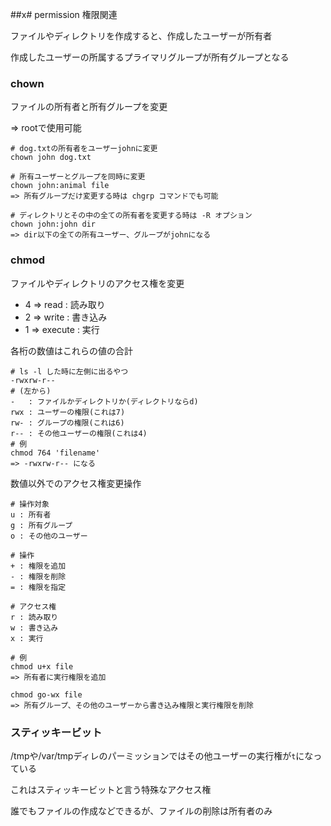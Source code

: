 ##x# permission
権限関連

ファイルやディレクトリを作成すると、作成したユーザーが所有者

作成したユーザーの所属するプライマリグループが所有グループとなる

### chown
ファイルの所有者と所有グループを変更

=> rootで使用可能

```
# dog.txtの所有者をユーザーjohnに変更
chown john dog.txt

# 所有ユーザーとグループを同時に変更
chown john:animal file
=> 所有グループだけ変更する時は chgrp コマンドでも可能

# ディレクトリとその中の全ての所有者を変更する時は -R オプション
chown john:john dir
=> dir以下の全ての所有ユーザー、グループがjohnになる
```

### chmod
ファイルやディレクトリのアクセス権を変更
- 4 => read : 読み取り
- 2 => write : 書き込み
- 1 => execute : 実行

各桁の数値はこれらの値の合計

```
# ls -l した時に左側に出るやつ
-rwxrw-r--
# (左から)
-   : ファイルかディレクトリか(ディレクトリならd)
rwx : ユーザーの権限(これは7)
rw- : グループの権限(これは6)
r-- : その他ユーザーの権限(これは4)
# 例
chmod 764 'filename'
=> -rwxrw-r-- になる
```

数値以外でのアクセス権変更操作
```
# 操作対象
u : 所有者
g : 所有グループ
o : その他のユーザー

# 操作
+ : 権限を追加
- : 権限を削除
= : 権限を指定

# アクセス権
r : 読み取り
w : 書き込み
x : 実行

# 例
chmod u+x file
=> 所有者に実行権限を追加

chmod go-wx file
=> 所有グループ、その他のユーザーから書き込み権限と実行権限を削除
```

### スティッキービット
/tmpや/var/tmpディレのパーミッションではその他ユーザーの実行権が`t`になっている

これはスティッキービットと言う特殊なアクセス権

誰でもファイルの作成などできるが、ファイルの削除は所有者のみ





